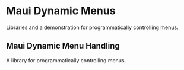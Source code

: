 # Maui Dynamic Menus
Libraries and a demonstration for programmatically controlling menus.

## Maui Dynamic Menu Handling
A library for programmatically controlling menus.
